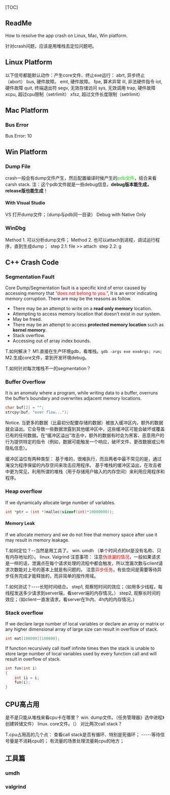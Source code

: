 [TOC]



## ReadMe

How to resolve the app crash on Linux, Mac, Win platform.

针对crash问题，应该是用堆栈去定位问题吧。



## Linux Platform

以下信号都能默认动作：产生core文件、终止exe运行：
abrt, 异步终止（abort）
bus, 硬件故障。
emt, 硬件故障。
fpe, 算术异常
ill, 非法硬件指令
iot, 硬件故障
quit, 终端退出符
segv, 无效存储访问
sys, 无效调用
trap, 硬件故障
xcpu, 超过cpu限制（setrlimit）
xfsz, 超过文件长度限制（setrlimit）





## Mac Platform



### Bus Error

Bus Error: 10





## Win Platform

### Dump File

crash一般会有dump文件产生，然后配置编译时候产生的<font color=gree>pdb文件</font>，结合来看carsh stack.
注：这个pdb文件就是一些debug信息，**debug版本能生成，release版也能生成**！



#### With Visual Studio

VS 打开dump文件；（dump与pdb同一目录）
Debug with Native Only



### WinDbg

Method 1. 可以分析dump文件；
Method 2. 也可以attach到进程，调试运行程序，直到生成dump；
​	step 2.1: file >> attach
​	step 2.2: g



## C++ Crash Code



### Segmentation Fault

Core Dump/Segmentation fault is a specific kind of error caused by accessing memory that <font color=red>“does not belong to you.”</font>, It is an error indicating memory corruption. There are may be the reasons as follow.

- There may be an attempt to write on a **read only memory** location.
-  Attempting to access memory location that doesn’t exist in our system.
  - May be freed.
- There may be an attempt to access **protected memory location** such as **kernel memory**.
- Stack overflow.
- Accessing out of array index bounds.



T.如何解决？
	M1.直接在生产环境gdb，看堆栈。`gdb -args exe exeArgs; run;`
	M2.生成core文件，拿到开发环境debug。

T.如何针对每次堆栈不一的segmentation？




### Buffer Overflow

It is an anomaly where a program, while writing data to a buffer, overruns the buffer’s boundary and overwrites adjacent memory locations.

```cpp
char buf[2] = "";
strcpy(buf, "over flow...");
```

Notice. 当更多的数据（比最初分配要存储的数据）被放入缓冲区内，额外的数据就会溢出。它会导致一些数据泄露到其他缓冲区中，这些缓冲区可能会破坏或覆盖已有的任何数据。在“缓冲区溢出”攻击中，额外的数据有时会为黑客、恶意用户的行为提供特定的指令（例如，数据可能触发一个响应，破坏文件、更改数据或公布隐私信息）。

缓冲区溢位有两种类型：
基于堆的，很难执行，而且两者中最不常见的是，通过淹没为程序保留的内存空间来攻击应用程序。
基于堆栈的缓冲区溢出，在攻击者中更为常见，利用所谓的堆栈（用于存储用户输入的内存空间）来利用应用程序和程序。



### Heap overflow

If we dynamically allocate large number of variables.

```cpp
int *ptr = (int *)malloc(sizeof(int)*10000000));
```



#### Memory Leak

If we allocate memory and we do not free that memory space after use it may result in memory leakage. 

T.如何定位？--当然是用工具了。
	win. umdh  （单个时间点的bt是没有名称、只有内存地址的）。
	linux. Valgrind
	注意事项：
		注意<font color=red>伪泄漏的情况</font>，一般如果请求是一样的话，泄漏点在每个请求处理的流程中都会触发，所以泄漏次数与client请求次数能对上号的基本上就是有问题的。
		注意<font color=red>异步任务</font>，有些空间是需要等待异步任务完成才能释放的，而非简单的按作用域。

T.如何测试？----长短时间结合。
	step1, 观察短时间的效应；（如用多少线程，每线程发送多少请求到server端，看server端的内存情况。）
	step2, 观察长时间的效应；（如client一直发请求，看server在1h内、4h内的内存情况。)



### Stack overflow

If we declare large number of local variables or declare an array or matrix or any higher dimensional array of large size can result in overflow of stack.

```cpp
int mat[100000][100000];
```



If function recursively call itself infinite times then the stack is unable to store large number of local variables used by every function call and will result in overflow of stack.

```cpp
int fun(int i)
{
    int ii = i;
    fun(i);
}
```



## CPU高占用

是不是只能从堆栈来看cpu卡在哪里？
	win. dump文件。（任务管理器》选中进程》创建转储文件）
	linux. core文件。（）
对比两次call stack？

T.cpu占用高的几个点：
	查看call stack是否有循环、特别是死循环； -----等待信号量是不消耗cpu的；
	有流量的场景处理流量耗cpu的地方；



## 工具篇



### umdh



### valgrind


